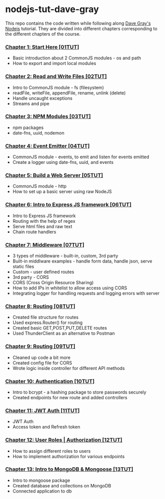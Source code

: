 # nodejs-tut-dave-gray

This repo contains the code written while following along [Dave Gray's Nodejs](https://www.youtube.com/watch?v=f2EqECiTBL8) tutorial. They are divided into different chapters corresponding to the different chapters of the course.

### [Chapter 1: Start Here [01TUT]](https://github.com/sthitaprajna-mishra/nodejs-tut-dave-gray/tree/master/01TUT)

- Basic introduction about 2 CommonJS modules - os and path
- How to export and import local modules

### [Chapter 2: Read and Write Files [02TUT]](https://github.com/sthitaprajna-mishra/nodejs-tut-dave-gray/tree/master/02TUT)

- Intro to CommonJS module - fs (filesystem)
- readFile, writeFile, appendFile, rename, unlink (delete)
- Handle uncaught exceptions
- Streams and pipe

### [Chapter 3: NPM Modules [03TUT]](https://github.com/sthitaprajna-mishra/nodejs-tut-dave-gray/tree/master/03TUT)

- npm packages
- date-fns, uuid, nodemon

### [Chapter 4: Event Emitter [04TUT]](https://github.com/sthitaprajna-mishra/nodejs-tut-dave-gray/tree/master/04TUT)

- CommonJS module - events, to emit and listen for events emitted
- Create a logger using date-fns, uuid, and events

### [Chapter 5: Build a Web Server [05TUT]](https://github.com/sthitaprajna-mishra/nodejs-tut-dave-gray/tree/master/05TUT)

- CommonJS module - http
- How to set up a basic server using raw NodeJS

### [Chapter 6: Intro to Express JS framework [06TUT]](https://github.com/sthitaprajna-mishra/nodejs-tut-dave-gray/tree/master/06TUT)

- Intro to Express JS framework
- Routing with the help of regex
- Serve html files and raw text
- Chain route handlers

### [Chapter 7: Middleware [07TUT]](https://github.com/sthitaprajna-mishra/nodejs-tut-dave-gray/tree/master/07TUT)

- 3 types of middleware - built-in, custom, 3rd party
- Built-in middlware examples - handle form data, handle json, serve static files
- Custom - user defined routes
- 3rd party - CORS
- CORS (Cross Origin Resource Sharing)
- How to add IPs in whitelist to allow access using CORS
- Integrating logger for handling requests and logging errors with server

### [Chapter 8: Routing [08TUT]](https://github.com/sthitaprajna-mishra/nodejs-tut-dave-gray/tree/master/08TUT)

- Created file structure for routes
- Used express.Router() for routing
- Created basic GET,POST,PUT,DELETE routes
- Used ThunderClient as an alternative to Postman

### [Chapter 9: Routing [09TUT]](https://github.com/sthitaprajna-mishra/nodejs-tut-dave-gray/tree/master/09TUT)

- Cleaned up code a bit more
- Created config file for CORS
- Wrote logic inside controller for different API methods

### [Chapter 10: Authentication [10TUT]](https://github.com/sthitaprajna-mishra/nodejs-tut-dave-gray/tree/master/10TUT)

- Intro to bcrypt - a hashing package to store passwords securely
- Created endpoints for new route and added controllers

### [Chapter 11: JWT Auth [11TUT]](https://github.com/sthitaprajna-mishra/nodejs-tut-dave-gray/tree/master/11TUT)

- JWT Auth
- Access token and Refresh token

### [Chapter 12: User Roles | Authorization [12TUT]](https://github.com/sthitaprajna-mishra/nodejs-tut-dave-gray/tree/master/12TUT)

- How to assign different roles to users
- How to implement authorization for various endpoints

### [Chapter 13: Intro to MongoDB & Mongoose [13TUT]](https://github.com/sthitaprajna-mishra/nodejs-tut-dave-gray/tree/master/13TUT)

- Intro to mongoose package
- Created database and collections on MongoDB
- Connected application to db

